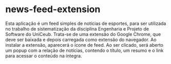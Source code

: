 # news-feed-extension
Esta aplicação é um feed simples de notícias de esportes, para ser utilizada no trabalho de sistematização da disciplina Engenharia e Projeto de Software do UniCeub.
Trata-se de uma extensão do Google Chrome, que deve ser baixada e depois carregada como extensão do navegador.
Ao instalar a extensão, aparecerá o ícone de feed. Ao ser clicado, será aberto um popup com a relação de notícias, contendo o título, um resumo e o link para acessar o conteúdo na íntegra.
